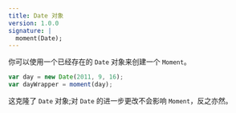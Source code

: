 ```yaml
---
title: Date 对象
version: 1.0.0
signature: |
  moment(Date);
---
```


你可以使用一个已经存在的 `Date` 对象来创建一个 `Moment`。

```javascript
var day = new Date(2011, 9, 16);
var dayWrapper = moment(day);
```

这克隆了 `Date` 对象;对 `Date` 的进一步更改不会影响 `Moment`，反之亦然。
